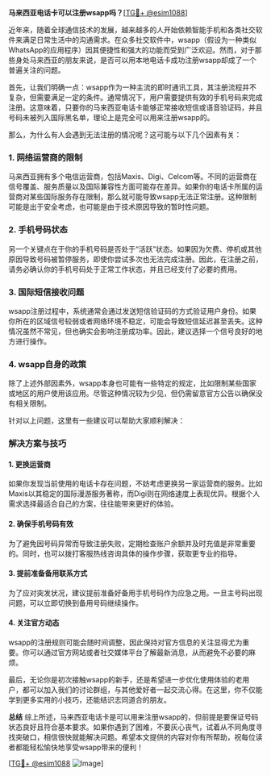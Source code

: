**马来西亚电话卡可以注册wsapp吗？**[[TG💪+ @esim1088](https://t.me/s/esim1088)]

近年来，随着全球通信技术的发展，越来越多的人开始依赖智能手机和各类社交软件来满足日常生活中的沟通需求。在众多社交软件中，wsapp（假设为一种类似WhatsApp的应用程序）因其便捷性和强大的功能而受到广泛欢迎。然而，对于那些身处马来西亚的朋友来说，是否可以用本地电话卡成功注册wsapp却成了一个普遍关注的问题。

首先，让我们明确一点：wsapp作为一种主流的即时通讯工具，其注册流程并不复杂，但需要满足一定的条件。通常情况下，用户需要提供有效的手机号码来完成注册。这意味着，只要你的马来西亚电话卡能够正常接收短信或语音验证码，并且号码未被列入国际黑名单，理论上是完全可以用来注册wsapp的。

那么，为什么有人会遇到无法注册的情况呢？这可能与以下几个因素有关：

### 1. **网络运营商的限制**
马来西亚拥有多个电信运营商，包括Maxis、Digi、Celcom等。不同的运营商在信号覆盖、服务质量以及国际兼容性方面可能存在差异。如果你的电话卡所属的运营商对某些国际服务存在限制，那么就可能导致wsapp无法正常注册。这种限制可能是出于安全考虑，也可能是由于技术原因导致的暂时性问题。

### 2. **手机号码状态**
另一个关键点在于你的手机号码是否处于“活跃”状态。如果因为欠费、停机或其他原因导致号码被暂停服务，即使你尝试多次也无法完成注册。因此，在注册之前，请务必确认你的手机号码处于正常工作状态，并且已经支付了必要的费用。

### 3. **国际短信接收问题**
wsapp注册过程中，系统通常会通过发送短信验证码的方式验证用户身份。如果你所在的区域信号较弱或者网络环境不稳定，可能会导致短信延迟甚至丢失。这种情况虽然不常见，但也确实会影响注册成功率。因此，建议选择一个信号良好的地方进行操作。

### 4. **wsapp自身的政策**
除了上述外部因素外，wsapp本身也可能有一些特定的规定，比如限制某些国家或地区的用户使用该应用。尽管这种情况较为少见，但仍需留意官方公告以确保没有相关限制。

针对以上问题，这里有一些建议可以帮助大家顺利解决：

### **解决方案与技巧**

#### 1. 更换运营商
如果你发现当前使用的电话卡存在问题，不妨考虑更换另一家运营商的服务。比如Maxis以其稳定的国际漫游服务著称，而Digi则在网络速度上表现优异。根据个人需求选择最适合自己的方案，往往能带来更好的体验。

#### 2. 确保手机号码有效
为了避免因号码异常而导致注册失败，定期检查账户余额并及时充值是非常重要的。同时，也可以拨打客服热线咨询具体的操作步骤，获取更专业的指导。

#### 3. 提前准备备用联系方式
为了应对突发状况，建议提前准备好备用手机号码作为应急之用。一旦主号码出现问题，可以立即切换到备用号码继续操作。

#### 4. 关注官方动态
wsapp的注册规则可能会随时间调整，因此保持对官方信息的关注显得尤为重要。你可以通过官方网站或者社交媒体平台了解最新消息，从而避免不必要的麻烦。

最后，无论你是初次接触wsapp的新手，还是希望进一步优化使用体验的老用户，都可以加入我们的讨论群组，与其他爱好者一起交流心得。在这里，你不仅能学到更多实用的小技巧，还能结识志同道合的朋友。

**总结**
综上所述，马来西亚电话卡是可以用来注册wsapp的，但前提是要保证号码状态良好且符合基本要求。如果你遇到了困难，不要灰心丧气，试着从不同角度寻找突破口，相信很快就能解决问题。希望本文提供的内容对你有所帮助，祝每位读者都能轻松愉快地享受wsapp带来的便利！

[[TG💪+ @esim1088](https://t.me/s/esim1088) ![Image](https://i.postimg.cc/4NQfJmqS/Snipaste-2025-05-13-00-14-12.png)]